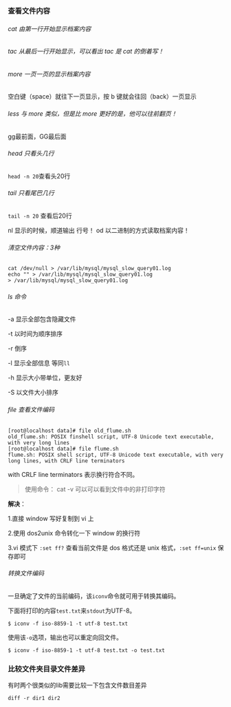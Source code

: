 ### 查看文件内容

###### cat  由第一行开始显示档案内容

###### tac  从最后一行开始显示，可以看出 tac 是 cat 的倒着写！

###### more 一页一页的显示档案内容

空白键（space）就往下一页显示，按 b 键就会往回（back）一页显示

###### less 与 more 类似，但是比 more 更好的是，他可以往前翻页！

gg最前面，GG最后面 

###### head 只看头几行

`head -n 20`查看头20行 

###### tail 只看尾巴几行 

`tail -n 20` 查看后20行

nl   显示的时候，顺道输出 行号！ 
od   以二进制的方式读取档案内容！



###### 清空文件内容：3种

```shell
cat /dev/null > /var/lib/mysql/mysql_slow_query01.log
echo "" > /var/lib/mysql/mysql_slow_query01.log
> /var/lib/mysql/mysql_slow_query01.log
```



###### ls 命令

-a 显示全部包含隐藏文件

-t 以时间为顺序排序

-r 倒序

-l 显示全部信息 等同`ll`

-h 显示大小带单位，更友好

-S 以文件大小排序



###### file 查看文件编码

```shell
[root@localhost data]# file old_flume.sh         
old_flume.sh: POSIX finshell script, UTF-8 Unicode text executable, with very long lines
[root@localhost data]# file flume.sh         
flume.sh: POSIX shell script, UTF-8 Unicode text executable, with very long lines, with CRLF line terminators
```

 with CRLF line terminators 表示换行符合不同。

> 使用命令： cat -v 可以可以看到文件中的非打印字符

**解决**：

1.直接 window 写好复制到 vi 上

2.使用 dos2unix 命令转化一下 window 的换行符

3.vi 模式下 `:set ff?` 查看当前文件是 dos 格式还是 unix 格式，`:set ff=unix` 保存即可



###### 转换文件编码

一旦确定了文件的当前编码，该`iconv`命令就可用于转换其编码。

下面将打印的内容`test.txt`来`stdout`为UTF-8。

```shell
$ iconv -f iso-8859-1 -t utf-8 test.txt
```

使用该`-o`选项，输出也可以重定向回文件。

```shell
$ iconv -f iso-8859-1 -t utf-8 test.txt -o test.txt
```



### 比较文件夹目录文件差异

有时两个很类似的lib需要比较一下包含文件数目差异

```
diff -r dir1 dir2
```

